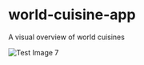 # world-cuisine-app
A visual overview of world cuisines

![Test Image 7](https://github.com/Wander1ust/world-cuisine-app/blob/master/Testing-Data-Legend.PNG)

